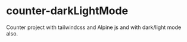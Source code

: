 # counter-darkLightMode
Counter project with tailwindcss and Alpine js and with dark/light mode also. 
